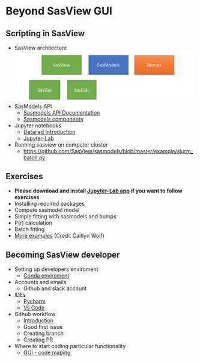 Beyond SasView GUI
==================

## Scripting in SasView
- SasView architecture
![SasView archiecture](SasView_structure.png)
- SasModels API
  - [Sasmodels API Documentation](https://www.sasview.org/docs/dev/sasmodels-api/modules.html)
  - [Sasmodels components](https://www.sasview.org/docs/dev/sasmodels-dev/index.html)
- Jupyter notebooks
  - [Detailed Introduction](https://github.com/ess-dmsc-dram/python-course-ikon/blob/master/notebooks/1_jupyter_basics/jupyter-notebook-intro.ipynb) 
  - [Jupyter-Lab](https://github.com/jupyterlab/jupyterlab-desktop)
- Running sasview on computer cluster
  - https://github.com/SasView/sasmodels/blob/master/example/slurm_batch.py

## Exercises
- **Please download and install [Jupyter-Lab app](https://github.com/jupyterlab/jupyterlab-desktop) if you want to follow exercises**
- Installing required packages
- Compute sasmodel model
- Simple fitting with sasmodels and bumps
- P(r) calculation
- Batch fitting 
- [More examples](https://github.com/caitwolf/sas-torials/blob/main/mini_tutorials/combined_and_simultaneous_fits.ipynb) (Credit Caitlyn Wolf)

## Becoming SasView developer
- Setting up developers enviroment
  - [Conda enviroment](https://github.com/SasView/sasview/wiki/DevNotes_DevEnviroment)
- Accounts and emails
  - Github and slack  account 
- IDEs
  - [Pycharm](https://www.jetbrains.com/pycharm/)
  - [Vs Code](https://code.visualstudio.com/)
- Github workflow
  - [Introduction](https://github.com/SasView/documents/blob/master/Training/New_Contributor_Training/presentations/IntroductionToGit.pdf)
  - Good first issue
  - Creating branch
  - Creating PR
- Where to start coding particular functionality
  - [GUI - code maping](https://github.com/SasView/documents/blob/master/Training/New_Contributor_Training/presentations/CodingBeyondTheModels.pdf)
